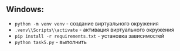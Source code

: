 ## Windows:
- `python -m venv venv` - создание виртуального окружения
- `.venv\\Scripts\\activate` - активация виртуального окружения
- `pip install -r requirements.txt` - установка зависимостей
- `python task5.py` - выполнить